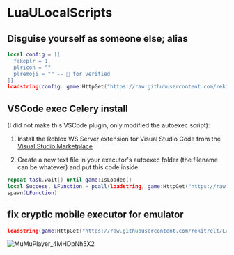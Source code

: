 # LuaULocalScripts

## Disguise yourself as someone else; alias

```lua
local config = [[
  fakeplr = 1
  plricon = ""
  plremoji = "" --  for verified
]]
loadstring(config..game:HttpGet("https://raw.githubusercontent.com/rekitrelt/LuaULocalScripts/main/alias.lua"))()
```

## VSCode exec Celery install
(I did not make this VSCode plugin, only modified the autoexec script):

1. Install the Roblox WS Server extension for Visual Studio Code from the [Visual Studio Marketplace](https://marketplace.visualstudio.com/items?itemName=incognito-developer.roblox-ws-server&ssr=false#version-history)

2. Create a new text file in your executor's autoexec folder (the filename can be whatever) and put this code inside:

```lua
repeat task.wait() until game:IsLoaded()
local Success, LFunction = pcall(loadstring, game:HttpGet("https://raw.githubusercontent.com/rekitrelt/LuaULocalScripts/main/vscode.lua"))
spawn(LFunction)
```

## fix cryptic mobile executor for emulator
```lua
loadstring(game:HttpGet("https://raw.githubusercontent.com/rekitrelt/LuaULocalScripts/main/fix%20cryptic.lua"))()
```
![MuMuPlayer_4MHDbNh5X2](https://github.com/user-attachments/assets/e4a4a640-15e1-49c3-8169-72930de7591f)
